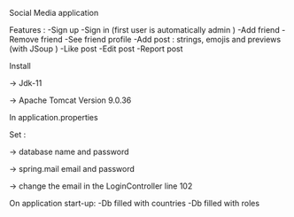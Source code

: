 Social Media application 

Features : 
-Sign up
-Sign in (first user is automatically admin )
-Add friend
-Remove friend
-See friend profile
-Add post : strings, emojis and previews (with JSoup )
-Like post
-Edit post
-Report post


Install 

-> Jdk-11 

-> Apache Tomcat Version 9.0.36


In application.properties 

Set :

-> database name and password

-> spring.mail email and password

-> change the email in the LoginController line 102

On application start-up:
-Db filled with countries
-Db filled with roles
